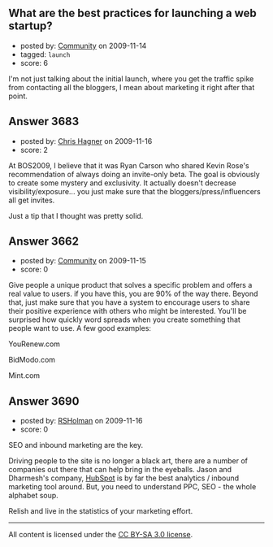 ## What are the best practices for launching a web startup?

- posted by: [Community](https://stackexchange.com/users/-1/-1-community) on 2009-11-14
- tagged: `launch`
- score: 6

I'm not just talking about the initial launch, where you get the traffic spike from contacting all the bloggers, I mean about marketing it right after that point.


## Answer 3683

- posted by: [Chris Hagner](https://stackexchange.com/users/-1/1523-chris-hagner) on 2009-11-16
- score: 2

At BOS2009, I believe that it was Ryan Carson who shared Kevin Rose's recommendation of always doing an invite-only beta.  The goal is obviously to create some mystery and exclusivity.  It actually doesn't decrease visibility/exposure... you just make sure that the bloggers/press/influencers all get invites.

Just a tip that I thought was pretty solid.






## Answer 3662

- posted by: [Community](https://stackexchange.com/users/-1/-1-community) on 2009-11-15
- score: 0

Give people a unique product that solves a specific problem and offers a real value to users.  if you have this, you are 90% of the way there.  Beyond that, just make sure that you have a system to encourage users to share their positive experience with others who might be interested.  You'll be surprised how quickly word spreads when you create something that people want to use. A few good examples:

YouRenew.com

BidModo.com

Mint.com


## Answer 3690

- posted by: [RSHolman](https://stackexchange.com/users/-1/1462-rsholman) on 2009-11-16
- score: 0

<p>SEO and inbound marketing are the key.  </p>

<p>Driving people to the site is no longer a black art, there are a number of companies out there that can help bring in the eyeballs.  Jason and Dharmesh's company, <a href="http://www.hubspot.com/" rel="nofollow">HubSpot</a> is by far the best analytics / inbound marketing tool around.  But, you need to understand PPC, SEO - the whole alphabet soup.  </p>

<p>Relish and live in the statistics of your marketing effort.</p>




---

All content is licensed under the [CC BY-SA 3.0 license](https://creativecommons.org/licenses/by-sa/3.0/).
